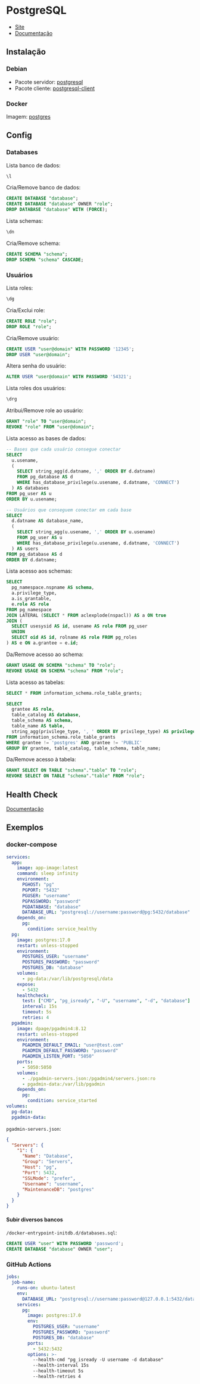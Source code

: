 # PostgreSQL

<div class="page-toc">

<!-- toc -->

</div>

- [Site](https://www.postgresql.org/)
- [Documentação](https://www.postgresql.org/docs/current/index.html)

## Instalação

### Debian

- Pacote servidor: [postgresql](https://packages.debian.org/stable/postgresql)
- Pacote cliente: [postgresql-client](https://packages.debian.org/stable/postgresql-client)

### Docker

Imagem: [postgres](https://hub.docker.com/_/postgres/)

## Config

### Databases

Lista banco de dados:

```sql
\l
```

Cria/Remove banco de dados:

```sql
CREATE DATABASE "database";
CREATE DATABASE "database" OWNER "role";
DROP DATABASE "database" WITH (FORCE);
```

Lista schemas:

```sql
\dn
```

Cria/Remove schema:

```sql
CREATE SCHEMA "schema";
DROP SCHEMA "schema" CASCADE;
```

### Usuários

Lista roles:

```sql
\dg
```

Cria/Exclui role:

```sql
CREATE ROLE "role";
DROP ROLE "role";
```

Cria/Remove usuário:

```sql
CREATE USER "user@domain" WITH PASSWORD '12345';
DROP USER "user@domain";
```

Altera senha do usuário:

```sql
ALTER USER "user@domain" WITH PASSWORD '54321';
```

Lista roles dos usuários:

```sql
\drg
```

Atribui/Remove role ao usuário:

```sql
GRANT "role" TO "user@domain";
REVOKE "role" FROM "user@domain";
```

Lista acesso as bases de dados:

```sql
-- Bases que cada usuário consegue conectar
SELECT
  u.usename,
  (
    SELECT string_agg(d.datname, ',' ORDER BY d.datname)
    FROM pg_database AS d
    WHERE has_database_privilege(u.usename, d.datname, 'CONNECT')
  ) AS databases
FROM pg_user AS u
ORDER BY u.usename;

-- Usuários que conseguem conectar em cada base
SELECT
  d.datname AS database_name,
  (
    SELECT string_agg(u.usename, ',' ORDER BY u.usename)
    FROM pg_user AS u
    WHERE has_database_privilege(u.usename, d.datname, 'CONNECT')
  ) AS users
FROM pg_database AS d
ORDER BY d.datname;
```

Lista acesso aos schemas:

```sql
SELECT
  pg_namespace.nspname AS schema,
  a.privilege_type,
  a.is_grantable,
  e.role AS role
FROM pg_namespace
JOIN LATERAL (SELECT * FROM aclexplode(nspacl)) AS a ON true
JOIN (
  SELECT usesysid AS id, usename AS role FROM pg_user
  UNION
  SELECT oid AS id, rolname AS role FROM pg_roles
) AS e ON a.grantee = e.id;
```

Da/Remove acesso ao schema:

```sql
GRANT USAGE ON SCHEMA "schema" TO "role";
REVOKE USAGE ON SCHEMA "schema" FROM "role";
```

Lista acesso as tabelas:

```sql
SELECT * FROM information_schema.role_table_grants;

SELECT
  grantee AS role,
  table_catalog AS database,
  table_schema AS schema,
  table_name AS table,
  string_agg(privilege_type, ', ' ORDER BY privilege_type) AS privileges
FROM information_schema.role_table_grants
WHERE grantee != 'postgres' AND grantee != 'PUBLIC'
GROUP BY grantee, table_catalog, table_schema, table_name;
```

Da/Remove acesso à tabela:

```sql
GRANT SELECT ON TABLE "schema"."table" TO "role";
REVOKE SELECT ON TABLE "schema"."table" FROM "role";
```

## Health Check

[Documentação](https://www.postgresql.org/docs/current/app-pg-isready.html)

## Exemplos

### docker-compose

```yaml
services:
  app:
    image: app-image:latest
    command: sleep infinity
    environment:
      PGHOST: "pg"
      PGPORT: "5432"
      PGUSER: "username"
      PGPASSWORD: "password"
      PGDATABASE: "database"
      DATABASE_URL: "postgresql://username:password@pg:5432/database"
    depends_on:
      pg:
        condition: service_healthy
  pg:
    image: postgres:17.0
    restart: unless-stopped
    environment:
      POSTGRES_USER: "username"
      POSTGRES_PASSWORD: "password"
      POSTGRES_DB: "database"
    volumes:
      - pg-data:/var/lib/postgresql/data
    expose:
      - 5432
    healthcheck:
      test: ["CMD", "pg_isready", "-U", "username", "-d", "database"]
      interval: 15s
      timeout: 5s
      retries: 4
  pgadmin:
    image: dpage/pgadmin4:8.12
    restart: unless-stopped
    environment:
      PGADMIN_DEFAULT_EMAIL: "user@test.com"
      PGADMIN_DEFAULT_PASSWORD: "password"
      PGADMIN_LISTEN_PORT: "5050"
    ports:
      - 5050:5050
    volumes:
      - ./pgadmin-servers.json:/pgadmin4/servers.json:ro
      - pgadmin-data:/var/lib/pgadmin
    depends_on:
      pg:
        condition: service_started
volumes:
  pg-data:
  pgadmin-data:
```

`pgadmin-servers.json`:

```json
{
  "Servers": {
    "1": {
      "Name": "Database",
      "Group": "Servers",
      "Host": "pg",
      "Port": 5432,
      "SSLMode": "prefer",
      "Username": "username",
      "MaintenanceDB": "postgres"
    }
  }
}
```

#### Subir diversos bancos

`/docker-entrypoint-initdb.d/databases.sql`:

```sql
CREATE USER "user" WITH PASSWORD 'password';
CREATE DATABASE "database" OWNER "user";
```

### GitHub Actions

```yaml
jobs:
  job-name:
    runs-on: ubuntu-latest
    env:
      DATABASE_URL: "postgresql://username:password@127.0.0.1:5432/database"
    services:
      pg:
        image: postgres:17.0
        env:
          POSTGRES_USER: "username"
          POSTGRES_PASSWORD: "password"
          POSTGRES_DB: "database"
        ports:
          - 5432:5432
        options: >-
          --health-cmd "pg_isready -U username -d database"
          --health-interval 15s
          --health-timeout 5s
          --health-retries 4
```
